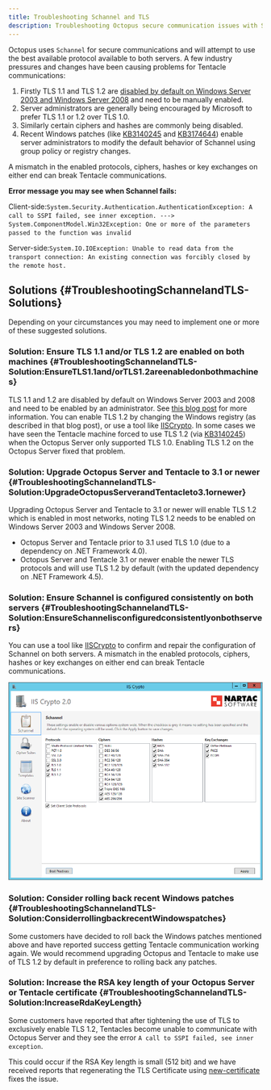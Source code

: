 ```yaml
---
title: Troubleshooting Schannel and TLS
description: Troubleshooting Octopus secure communication issues with Schannel and TLS.
---
```


Octopus uses `Schannel` for secure communications and will attempt to use the best available protocol available to both servers. A few industry pressures and changes have been causing problems for Tentacle communications:

1. Firstly TLS 1.1 and TLS 1.2 are [disabled by default on Windows Server 2003 and Windows Server 2008](https://blogs.msdn.microsoft.com/kaushal/2011/10/02/support-for-ssltls-protocols-on-windows/) and need to be manually enabled.
2. Server administrators are generally being encouraged by Microsoft to prefer TLS 1.1 or 1.2 over TLS 1.0.
3. Similarly certain ciphers and hashes are commonly being disabled.
4. Recent Windows patches (like [KB3140245](https://support.microsoft.com/en-au/kb/3140245) and [KB3174644](https://support.microsoft.com/en-us/kb/3174644)) enable server administrators to modify the default behavior of Schannel using group policy or registry changes.

A mismatch in the enabled protocols, ciphers, hashes or key exchanges on either end can break Tentacle communications.

**Error message you may see when Schannel fails:**

Client-side:`System.Security.Authentication.AuthenticationException: A call to SSPI failed, see inner exception. ---> System.ComponentModel.Win32Exception: One or more of the parameters passed to the function was invalid`

Server-side:`System.IO.IOException: Unable to read data from the transport connection: An existing connection was forcibly closed by the remote host.`

## Solutions {#TroubleshootingSchannelandTLS-Solutions}

Depending on your circumstances you may need to implement one or more of these suggested solutions.

### Solution: Ensure TLS 1.1 and/or TLS 1.2 are enabled on both machines {#TroubleshootingSchannelandTLS-Solution:EnsureTLS1.1and/orTLS1.2areenabledonbothmachines}

TLS 1.1 and 1.2 are disabled by default on Windows Server 2003 and 2008 and need to be enabled by an administrator. See [this blog post](https://blogs.msdn.microsoft.com/kaushal/2011/10/02/support-for-ssltls-protocols-on-windows/) for more information. You can enable TLS 1.2 by changing the Windows registry (as described in that blog post), or use a tool like [IISCrypto](https://www.nartac.com/Products/IISCrypto). In some cases we have seen the Tentacle machine forced to use TLS 1.2 (via [KB3140245](https://support.microsoft.com/en-au/kb/3140245)) when the Octopus Server only supported TLS 1.0. Enabling TLS 1.2 on the Octopus Server fixed that problem.

### Solution: Upgrade Octopus Server and Tentacle to 3.1 or newer {#TroubleshootingSchannelandTLS-Solution:UpgradeOctopusServerandTentacleto3.1ornewer}

Upgrading Octopus Server and Tentacle to 3.1 or newer will enable TLS 1.2 which is enabled in most networks, noting TLS 1.2 needs to be enabled on Windows Server 2003 and Windows Server 2008.

- Octopus Server and Tentacle prior to 3.1 used TLS 1.0 (due to a dependency on .NET Framework 4.0).
- Octopus Server and Tentacle 3.1 or newer enable the newer TLS protocols and will use TLS 1.2 by default (with the updated dependency on .NET Framework 4.5).

### Solution: Ensure Schannel is configured consistently on both servers {#TroubleshootingSchannelandTLS-Solution:EnsureSchannelisconfiguredconsistentlyonbothservers}

You can use a tool like [IISCrypto](https://www.nartac.com/Products/IISCrypto) to confirm and repair the configuration of Schannel on both servers. A mismatch in the enabled protocols, ciphers, hashes or key exchanges on either end can break Tentacle communications.

![](5865774.png "width=500")

### Solution: Consider rolling back recent Windows patches {#TroubleshootingSchannelandTLS-Solution:ConsiderrollingbackrecentWindowspatches}

Some customers have decided to roll back the Windows patches mentioned above and have reported success getting Tentacle communication working again. We would recommend upgrading Octopus and Tentacle to make use of TLS 1.2 by default in preference to rolling back any patches.

### Solution: Increase the RSA key length of your Octopus Server or Tentacle certificate {#TroubleshootingSchannelandTLS-Solution:IncreaseRdaKeyLength}

Some customers have reported that after tightening the use of TLS to exclusively enable TLS 1.2, Tentacles become unable to communicate with Octopus Server and they see the error `A call to SSPI failed, see inner exception`.

This could occur if the RSA Key length is small (512 bit) and we have received reports that regenerating the TLS Certificate using [new-certificate](/docs/octopus-rest-api/tentacle.exe-command-line/new-certificate.md) fixes the issue.
